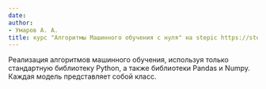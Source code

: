 ```yaml
---
date: 
author:
- Умаров А. А.
title: курс "Алгоритмы Машинного обучения с нуля" на stepic https://stepik.org/course/68260/syllabus
---
```

Реализация алгоритмов машинного обучения, используя только стандартную библиотеку Python, а также библиотеки Pandas и Numpy. Каждая модель представляет собой класс. 
